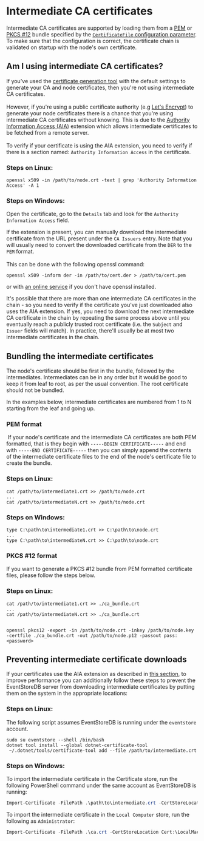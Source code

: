 # Intermediate CA certificates

Intermediate CA certificates are supported by loading them from a [PEM](https://datatracker.ietf.org/doc/html/rfc1422) or [PKCS #12](https://datatracker.ietf.org/doc/html/rfc7292) bundle specified by the [`CertificateFile` configuration parameter](./configuration.md#certificate-file). To make sure that the configuration is correct, the certificate chain is validated on startup with the node's own certificate.

## Am I using intermediate CA certificates?
If you've used the [certificate generation tool](./configuration.md#certificate-generation-cli) with the default settings to generate your CA and node certificates, then you're not using intermediate CA certificates.  
​<br/>
However, if you're using a public certificate authority (e.g [Let's Encrypt](https://letsencrypt.org/)) to generate your node certificates there is a chance that you're using intermediate CA certificates without knowing. This is due to the [Authority Information Access (AIA)](https://datatracker.ietf.org/doc/html/rfc4325#section-2) extension which allows intermediate certificates to be fetched from a remote server.  
​<br/>
To verify if your certificate is using the AIA extension, you need to verify if there is a section named: `Authority Information Access` in the certificate.

### Steps on Linux:
```
openssl x509 -in /path/to/node.crt -text | grep 'Authority Information Access' -A 1
```

### Steps on Windows:
Open the certificate, go to the `Details` tab and look for the `Authority Information Access` field.

If the extension is present, you can manually download the intermediate certificate from the URL present under the `CA Issuers` entry.
Note that you will usually need to convert the downloaded certificate from the `DER` to the `PEM` format.  
​<br/>
This can be done with the following openssl command:
```
openssl x509 -inform der -in /path/to/cert.der > /path/to/cert.pem
```

or with [an online service](https://www.sslshopper.com/ssl-converter.html) if you don't have openssl installed.

It's possible that there are more than one intermediate CA certificates in the chain - so you need to verify if the certificate you've just downloaded also uses the AIA extension. If yes, you need to download the next intermediate CA certificate in the chain by repeating the same process above until you eventually reach a publicly trusted root certificate (i.e. the `Subject` and `Issuer` fields will match). In practice, there'll usually be at most two intermediate certificates in the chain.

## Bundling the intermediate certificates
The node's certificate should be first in the bundle, followed by the intermediates. Intermediates can be in any order but it would be good to keep it from leaf to root, as per the usual convention. The root certificate should not be bundled.

In the examples below, intermediate certificates are numbered from 1 to N starting from the leaf and going up.

### PEM format
​
If your node's certificate and the intermediate CA certificates are both PEM formatted, that is they begin with `-----BEGIN CERTIFICATE-----` and end with `-----END CERTIFICATE-----` then you can simply append the contents of the intermediate certificate files to the end of the node's certificate file to create the bundle.
​
### Steps on Linux:
```
cat /path/to/intermediate1.crt >> /path/to/node.crt
...
cat /path/to/intermediateN.crt >> /path/to/node.crt
```

### Steps on Windows:
```
type C:\path\to\intermediate1.crt >> C:\path\to\node.crt
...
type C:\path\to\intermediateN.crt >> C:\path\to\node.crt
```

### PKCS #12 format
If you want to generate a PKCS #12 bundle from PEM formatted certificate files, please follow the steps below.
### Steps on Linux:
```
cat /path/to/intermediate1.crt >> ./ca_bundle.crt
...
cat /path/to/intermediateN.crt >> ./ca_bundle.crt


openssl pkcs12 -export -in /path/to/node.crt -inkey /path/to/node.key -certfile ./ca_bundle.crt -out /path/to/node.p12 -passout pass:<password>
```

## Preventing intermediate certificate downloads
If your certificates use the AIA extension as described in [this section](#am-i-using-intermediate-ca-certificates), to improve performance you can additionally follow these steps to prevent the EventStoreDB server from downloading intermediate certificates by putting them on the system in the appropriate locations:

### Steps on Linux:
The following script assumes EventStoreDB is running under the `eventstore` account.
```
sudo su eventstore --shell /bin/bash
dotnet tool install --global dotnet-certificate-tool
 ~/.dotnet/tools/certificate-tool add --file /path/to/intermediate.crt
```

### Steps on Windows:
To import the intermediate certificate in the Certificate store, run the following PowerShell command under the same account as EventStoreDB is running:
```PowerShell
Import-Certificate -FilePath .\path\to\intermediate.crt -CertStoreLocation Cert:\CurrentUser\CA
```

To import the intermediate certificate in the `Local Computer` store, run the following as `Administrator`:
```PowerShell
Import-Certificate -FilePath .\ca.crt -CertStoreLocation Cert:\LocalMachine\CA
```